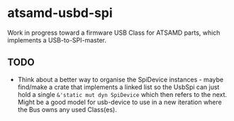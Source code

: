 # atsamd-usbd-spi

Work in progress toward a firmware USB Class for ATSAMD parts, which implements a USB-to-SPI-master.

## TODO
* Think about a better way to organise the SpiDevice instances - maybe find/make
  a crate that implements a linked list so the UsbSpi can just hold a single
  `&'static mut dyn SpiDevice` which then refers to the next.  Might be a good
  model for usb-device to use in a new iteration where the Bus owns any used
  Class(es).